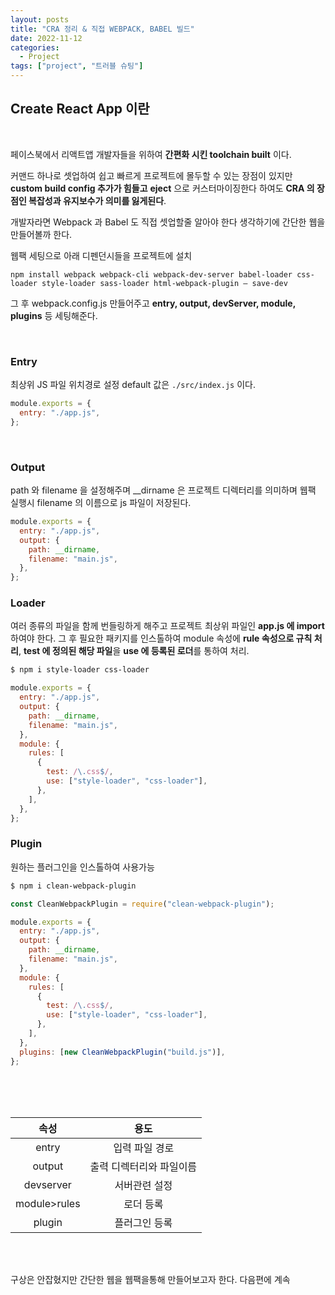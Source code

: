 ```yaml
---
layout: posts
title: "CRA 정리 & 직접 WEBPACK, BABEL 빌드"
date: 2022-11-12
categories:
  - Project
tags: ["project", "트러블 슈팅"]
---
```


## Create React App 이란

<br>

페이스북에서 리액트앱 개발자들을 위하여 **간편화 시킨 toolchain built** 이다.

커맨드 하나로 셋업하여 쉽고 빠르게 프로젝트에 몰두할 수 있는 장점이 있지만 **custom build config 추가가 힘들고** **eject** 으로 커스터마이징한다 하여도 **CRA 의 장점인 복잡성과 유지보수가 의미를 잃게된다**.

개발자라면 Webpack 과 Babel 도 직접 셋업할줄 알아야 한다 생각하기에 간단한 웹을 만들어볼까 한다.

웹팩 세팅으로 아래 디펜던시들을 프로젝트에 설치

```
npm install webpack webpack-cli webpack-dev-server babel-loader css-loader style-loader sass-loader html-webpack-plugin — save-dev
```

그 후 webpack.config.js 만들어주고 **entry, output, devServer, module, plugins** 등 세팅해준다.

<br>

### **Entry**

최상위 JS 파일 위치경로 설정 default 값은 `./src/index.js` 이다.

```javascript
module.exports = {
  entry: "./app.js",
};
```

<br/>

### **Output**

path 와 filename 을 설정해주며 \_\_dirname 은 프로젝트 디렉터리를 의미하며 웹팩 실행시 filename 의 이름으로 js 파일이 저장된다.

```javascript
module.exports = {
  entry: "./app.js",
  output: {
    path: __dirname,
    filename: "main.js",
  },
};
```

### **Loader**

여러 종류의 파일을 함께 번들링하게 해주고 프로젝트 최상위 파일인 **app.js 에 import** 하여야 한다. 그 후 필요한 패키지를 인스톨하여 module 속성에 **rule 속성으로 규칙 처리**, **test 에 정의된 해당 파일**을 **use 에 등록된 로더**를 통하여 처리.

```bash
$ npm i style-loader css-loader
```

```javascript
module.exports = {
  entry: "./app.js",
  output: {
    path: __dirname,
    filename: "main.js",
  },
  module: {
    rules: [
      {
        test: /\.css$/,
        use: ["style-loader", "css-loader"],
      },
    ],
  },
};
```

### **Plugin**

원하는 플러그인을 인스톨하여 사용가능

```bash
$ npm i clean-webpack-plugin
```

```javascript
const CleanWebpackPlugin = require("clean-webpack-plugin");

module.exports = {
  entry: "./app.js",
  output: {
    path: __dirname,
    filename: "main.js",
  },
  module: {
    rules: [
      {
        test: /\.css$/,
        use: ["style-loader", "css-loader"],
      },
    ],
  },
  plugins: [new CleanWebpackPlugin("build.js")],
};
```

<br>
<br>
<br>

|     속성     |           용도           |
| :----------: | :----------------------: |
|    entry     |      입력 파일 경로      |
|    output    | 출력 디렉터리와 파일이름 |
|  devserver   |      서버관련 설정       |
| module>rules |        로더 등록         |
|    plugin    |      플러그인 등록       |

<br>
<br>

구상은 안잡혔지만 간단한 웹을 웹팩을통해 만들어보고자 한다. 다음편에 계속

